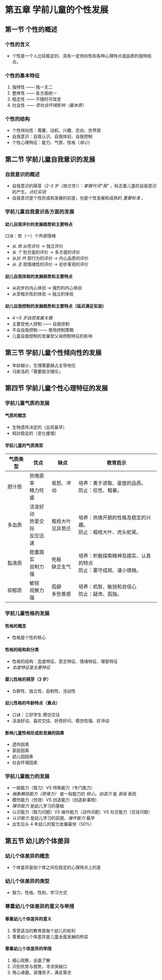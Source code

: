 # 第五章 学前儿童的个性发展

## 第一节 个性的概述

### 个性的含义

- 个性是一个人比较稳定的、具有一定倾向性和各种心理特点或品质的独特结合。

### 个性的基本特征

1. 独特性 —— 独一无二
2. 整体性 —— 各方面统一
3. 稳定性 —— 不随时可改变
4. 社会性 —— *受社会环境影响（最本质）*

### 个性的结构

- 个性倾向性：需要、动机、兴趣、志向、世界观
- 自我意识：自我认识、自我体验、自我控制
- 个性心理特征：能力、气质、性格（*核心*）

## 第二节 学前儿童自我意识的发展

### 自我意识的概述

- 自我意识的萌芽（*2-3 岁（独立性）*）：*掌握代词“我”* ，标志着儿童的自我意识的产生。*点红实验*
- 自我意识是个性形成和发展的前提，也是个性发展和成熟的 *重要标准* 。

### 学前儿童自我意识各方面的发展

#### 幼儿自我评价的发展趋势和主要特点

口诀：依（一）个外部情绪

- 从 *依* 从性评价 → 独立评价
- 从 *个* 别方面的评价 → 多方面的评价
- 从对 *外* 部行为的评价 → 内心品质的评价
- 从 *主* 观情绪性的评价 → 初步客观的评价

#### 幼儿自我体验的发展趋势和主要特点

- 从初步的内心体验 → 强烈的内心体验
- 从受暗示性的体验 → 独立的体验

#### 幼儿自我控制的发展趋势和主要特点（延迟满足实验）

- *4～5 岁自控发展关键*
- 主要受他人控制 —— 自我控制
- 不会自我控制 —— 使用控制策略
- 儿童自我控制的发展受父母控制特征的影响

## 第三节 学前儿童个性倾向性的发展

- 年龄越小，生理需要越占主导地位
- 马斯洛的「需要层次理论」

## 第四节 学前儿童个性心理特征的发展

### 学前儿童气质的发展

#### 气质的概念

- 生物遗传决定的（出现最早）
- 相对稳定的（变化缓慢）

#### 学前儿童的气质类型

|气质类型 | 优点 | 缺点 | 教育启示|
|--|--|--|--|
|胆汁质 | 热情直率<br>精力旺盛 | 易怒、冲动 |培养：勇于进取、豪放的品质。<br>防止：任性、粗暴。|
|多血质 | 活泼好动<br>热爱交际<br>反应迅速 | 粗枝大叶<br>见异思迁 | 培养：热情开朗的性格及稳定的兴趣。<br>防止：粗枝大叶、虎头蛇尾。|
|黏液质 | 稳重踏实<br>自制力强 | 死板<br>缺乏生气 | 培养：积极探索精神及踏实、认真的特点<br>防止：墨守成规、谨小慎微。|
|抑郁质 | 敏锐<br>观察力强 | 孤僻<br>多愁善感 | 培养：机智、敏锐和自信心<br>防止：疑虑、孤独。|

### 学前儿童性格的发展

#### 性格的概念

- 性格是个性的核心

#### 性格的结构和分类

- 性格的结构：态度特征、意志特征、情绪特征、理智特征
- *态度特征是主要特征*

#### 婴儿性格的萌芽（3 岁）

- 合群性、独立性、自制性、活动性

#### 幼儿性格的年龄特点（重点）

- 口诀：三好学生 模仿交往
- 活泼好动、喜欢交往、好奇好问、模仿性强、好冲动

#### 影响儿童性格形成和发展的因素

- 遗传因素
- 家庭因素
- 幼儿园因素
- 社会环境因素

### 学前儿童能力的发展

- 一般能力（智力）VS 特殊能力（专门能力）
- *抽象概括能力（思维力）* 是一般能力的 *核心*，*创造力* 是 *高级* 表现
- 模仿能力（仿效）VS 创造能力（创造新事物）
- *模仿能力* 是幼儿学习的基础
- 认识能力（智力问题）VS 操作能力（动作问题）VS 社交能力（交往问题）  
- *认识能力* 是幼儿学习的前提，*操作能力* 最早
- 出生后头 4 年幼儿的智力发展最快（50%）

## 第五节 幼儿的个体差异

### 幼儿个体差异的概念

- 个体差异是指个体之间在稳定的心理特点上的差

### 幼儿个体差异的类型

- 智力、性格、性别、学习方式

### 尊重幼儿个体差异的意义与举措

#### 尊重幼儿个体差异的意义

1. 享受适当的教育是每个幼儿的权利
2. 尊重幼儿个体差异是儿童全面发展的桥梁

#### 尊重幼儿个体差异的举措

1. 细心观察，全面了解
2. 识别优势与弱势，寻求突破口
3. 用心琢磨，读懂孩子，满足需求
